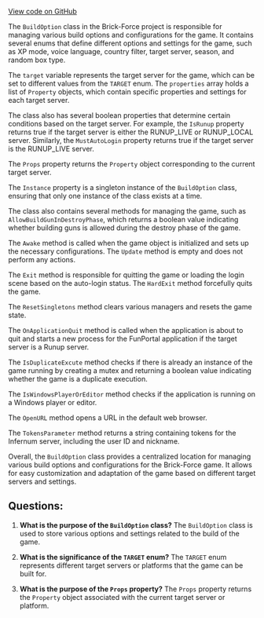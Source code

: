 [View code on GitHub](https://github.com/TieHaxJan/Brick-Force/Assembly-CSharp\BuildOption.cs)

The `BuildOption` class in the Brick-Force project is responsible for managing various build options and configurations for the game. It contains several enums that define different options and settings for the game, such as XP mode, voice language, country filter, target server, season, and random box type.

The `target` variable represents the target server for the game, which can be set to different values from the `TARGET` enum. The `properties` array holds a list of `Property` objects, which contain specific properties and settings for each target server.

The class also has several boolean properties that determine certain conditions based on the target server. For example, the `IsRunup` property returns true if the target server is either the RUNUP_LIVE or RUNUP_LOCAL server. Similarly, the `MustAutoLogin` property returns true if the target server is the RUNUP_LIVE server.

The `Props` property returns the `Property` object corresponding to the current target server.

The `Instance` property is a singleton instance of the `BuildOption` class, ensuring that only one instance of the class exists at a time.

The class also contains several methods for managing the game, such as `AllowBuildGunInDestroyPhase`, which returns a boolean value indicating whether building guns is allowed during the destroy phase of the game.

The `Awake` method is called when the game object is initialized and sets up the necessary configurations. The `Update` method is empty and does not perform any actions.

The `Exit` method is responsible for quitting the game or loading the login scene based on the auto-login status. The `HardExit` method forcefully quits the game.

The `ResetSingletons` method clears various managers and resets the game state.

The `OnApplicationQuit` method is called when the application is about to quit and starts a new process for the FunPortal application if the target server is a Runup server.

The `IsDuplicateExcute` method checks if there is already an instance of the game running by creating a mutex and returning a boolean value indicating whether the game is a duplicate execution.

The `IsWindowsPlayerOrEditor` method checks if the application is running on a Windows player or editor.

The `OpenURL` method opens a URL in the default web browser.

The `TokensParameter` method returns a string containing tokens for the Infernum server, including the user ID and nickname.

Overall, the `BuildOption` class provides a centralized location for managing various build options and configurations for the Brick-Force game. It allows for easy customization and adaptation of the game based on different target servers and settings.
## Questions: 
 1. **What is the purpose of the `BuildOption` class?**
The `BuildOption` class is used to store various options and settings related to the build of the game.

2. **What is the significance of the `TARGET` enum?**
The `TARGET` enum represents different target servers or platforms that the game can be built for.

3. **What is the purpose of the `Props` property?**
The `Props` property returns the `Property` object associated with the current target server or platform.